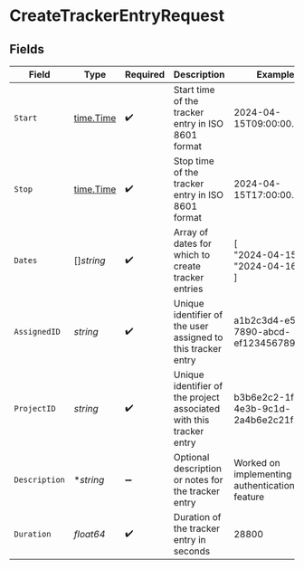 # CreateTrackerEntryRequest


## Fields

| Field                                                               | Type                                                                | Required                                                            | Description                                                         | Example                                                             |
| ------------------------------------------------------------------- | ------------------------------------------------------------------- | ------------------------------------------------------------------- | ------------------------------------------------------------------- | ------------------------------------------------------------------- |
| `Start`                                                             | [time.Time](https://pkg.go.dev/time#Time)                           | :heavy_check_mark:                                                  | Start time of the tracker entry in ISO 8601 format                  | 2024-04-15T09:00:00.000Z                                            |
| `Stop`                                                              | [time.Time](https://pkg.go.dev/time#Time)                           | :heavy_check_mark:                                                  | Stop time of the tracker entry in ISO 8601 format                   | 2024-04-15T17:00:00.000Z                                            |
| `Dates`                                                             | []*string*                                                          | :heavy_check_mark:                                                  | Array of dates for which to create tracker entries                  | [<br/>"2024-04-15",<br/>"2024-04-16"<br/>]                          |
| `AssignedID`                                                        | *string*                                                            | :heavy_check_mark:                                                  | Unique identifier of the user assigned to this tracker entry        | a1b2c3d4-e5f6-7890-abcd-ef1234567890                                |
| `ProjectID`                                                         | *string*                                                            | :heavy_check_mark:                                                  | Unique identifier of the project associated with this tracker entry | b3b6e2c2-1f2a-4e3b-9c1d-2a4b6e2c21f2                                |
| `Description`                                                       | **string*                                                           | :heavy_minus_sign:                                                  | Optional description or notes for the tracker entry                 | Worked on implementing user authentication feature                  |
| `Duration`                                                          | *float64*                                                           | :heavy_check_mark:                                                  | Duration of the tracker entry in seconds                            | 28800                                                               |